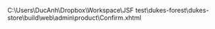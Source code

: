 C:\Users\DucAnh\Dropbox\Workspace\JSF test\dukes-forest\dukes-store\build\web\admin\product\Confirm.xhtml
